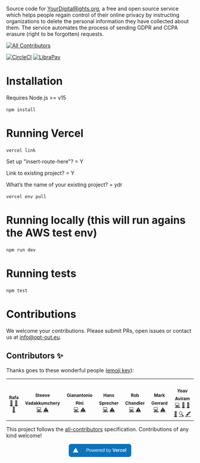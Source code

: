 Source code for [YourDigitalRights.org](https://yourdigitalrights.org/), a free and open source service which helps people regain control of their online privacy by instructing organizations to delete the personal information they have collected about them. The service automates the process of sending GDPR and CCPA erasure (right to be forgotten) requests.
<!-- ALL-CONTRIBUTORS-BADGE:START - Do not remove or modify this section -->
[![All Contributors](https://img.shields.io/badge/all_contributors-7-orange.svg?style=flat-square)](#contributors-)
<!-- ALL-CONTRIBUTORS-BADGE:END -->

[![CircleCI](https://circleci.com/gh/your-digital-rights/yourdigitalrights.org.svg?style=svg)](https://app.circleci.com/pipelines/github/your-digital-rights)
[![LibraPay](https://img.shields.io/liberapay/patrons/YourDigitalRights.org.svg?logo=liberapay)](https://liberapay.com/YourDigitalRights.org/donate)

# Installation 

Requires Node.js >= v15

`npm install`

# Running Vercel

`vercel link`

Set up "insert-route-here"? = Y

Link to existing project? = Y

What’s the name of your existing project? = ydr

`vercel env pull`

# Running locally (this will run agains the AWS test env)

`npm run dev`

# Running tests

`npm test`

# Contributions
We welcome your contributions. Please submit PRs, open issues or contact us at info@opt-out.eu.

## Contributors ✨

Thanks goes to these wonderful people ([emoji key](https://allcontributors.org/docs/en/emoji-key)):

<!-- ALL-CONTRIBUTORS-LIST:START - Do not remove or modify this section -->
<!-- prettier-ignore-start -->
<!-- markdownlint-disable -->
<table>
  <tr>
    <td align="center"><a href="https://github.com/roughprada"><img src="https://avatars.githubusercontent.com/u/5957010?v=4?s=100" width="100px;" alt=""/><br /><sub><b>Rafa</b></sub></a><br /><a href="#ideas-roughprada" title="Ideas, Planning, & Feedback">🤔</a> <a href="#design-roughprada" title="Design">🎨</a> <a href="#userTesting-roughprada" title="User Testing">📓</a></td>
    <td align="center"><a href="https://github.com/steevevadakkumchery"><img src="https://avatars.githubusercontent.com/u/45942491?v=4?s=100" width="100px;" alt=""/><br /><sub><b>Steeve Vadakkumchery</b></sub></a><br /><a href="https://github.com/your-digital-rights/yourdigitalrights.org/commits?author=steevevadakkumchery" title="Code">💻</a> <a href="https://github.com/your-digital-rights/yourdigitalrights.org/commits?author=steevevadakkumchery" title="Tests">⚠️</a></td>
    <td align="center"><a href="https://github.com/gianantoniopini"><img src="https://avatars.githubusercontent.com/u/63844628?v=4?s=100" width="100px;" alt=""/><br /><sub><b>Gianantonio Pini</b></sub></a><br /><a href="https://github.com/your-digital-rights/yourdigitalrights.org/commits?author=gianantoniopini" title="Code">💻</a> <a href="https://github.com/your-digital-rights/yourdigitalrights.org/commits?author=gianantoniopini" title="Tests">⚠️</a></td>
    <td align="center"><a href="http://hanssprecher.com"><img src="https://avatars.githubusercontent.com/u/258820?v=4?s=100" width="100px;" alt=""/><br /><sub><b>Hans Sprecher</b></sub></a><br /><a href="https://github.com/your-digital-rights/yourdigitalrights.org/commits?author=honzie" title="Code">💻</a> <a href="https://github.com/your-digital-rights/yourdigitalrights.org/commits?author=honzie" title="Tests">⚠️</a></td>
    <td align="center"><a href="https://github.com/robwebdev"><img src="https://avatars.githubusercontent.com/u/1155270?v=4?s=100" width="100px;" alt=""/><br /><sub><b>Rob Chandler</b></sub></a><br /><a href="https://github.com/your-digital-rights/yourdigitalrights.org/commits?author=robwebdev" title="Code">💻</a> <a href="https://github.com/your-digital-rights/yourdigitalrights.org/commits?author=robwebdev" title="Tests">⚠️</a></td>
    <td align="center"><a href="https://github.com/limptwiglet"><img src="https://avatars.githubusercontent.com/u/25396?v=4?s=100" width="100px;" alt=""/><br /><sub><b>Mark Gerrard</b></sub></a><br /><a href="https://github.com/your-digital-rights/yourdigitalrights.org/commits?author=limptwiglet" title="Code">💻</a> <a href="https://github.com/your-digital-rights/yourdigitalrights.org/commits?author=limptwiglet" title="Tests">⚠️</a></td>
    <td align="center"><a href="https://github.com/yoavaviram"><img src="https://avatars.githubusercontent.com/u/537092?v=4?s=100" width="100px;" alt=""/><br /><sub><b>Yoav Aviram</b></sub></a><br /><a href="https://github.com/your-digital-rights/yourdigitalrights.org/commits?author=yoavaviram" title="Code">💻</a> <a href="https://github.com/your-digital-rights/yourdigitalrights.org/pulls?q=is%3Apr+reviewed-by%3Ayoavaviram" title="Reviewed Pull Requests">👀</a> <a href="#projectManagement-yoavaviram" title="Project Management">📆</a> <a href="#ideas-yoavaviram" title="Ideas, Planning, & Feedback">🤔</a> <a href="#fundingFinding-yoavaviram" title="Funding Finding">🔍</a> <a href="#content-yoavaviram" title="Content">🖋</a></td>
  </tr>
</table>

<!-- markdownlint-restore -->
<!-- prettier-ignore-end -->

<!-- ALL-CONTRIBUTORS-LIST:END -->

This project follows the [all-contributors](https://github.com/all-contributors/all-contributors) specification. Contributions of any kind welcome!

<p align="center">
  <a href="https://vercel.com?utm_source=Conscious%20Digital&utm_campaign=oss">
    <img src="./public/images/powered-by-vercel.svg" height="35px" alt="Powered by Vercel" />
  </a>
</p>


